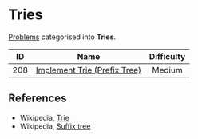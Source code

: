 # Tries

[Problems](https://leetcode.com/tag/trie/) categorised into **Tries**.

|  ID   |                                           Name                                            | Difficulty |
| :---: | :---------------------------------------------------------------------------------------: | :--------: |
|  208  | [Implement Trie (Prefix Tree)](https://leetcode.com/problems/implement-trie-prefix-tree/) |   Medium   |

## References

* Wikipedia, [Trie](https://en.wikipedia.org/wiki/Trie)
* Wikipedia, [Suffix tree](https://en.wikipedia.org/wiki/Suffix_tree)
